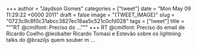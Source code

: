
+++
author = "Jaydson Gomes"
categories = ["tweet"]
date = "Mon May 09 11:29:22 +0000 2011"
draft = false
image = "{TWEET_IMAGE}"
slug = "0723c9c8f0c31abcc3827ec18aa5c521c0cfd028"
tags = ["tweet"]
title = """RT @cmilfont: Preciso do ..."""
+++
RT @cmilfont: Preciso do email de Ricardo Coelho @leobalter Ricardo Tomasi e Estevão sobre os lightning talks do @braziljs quem souber m ...
